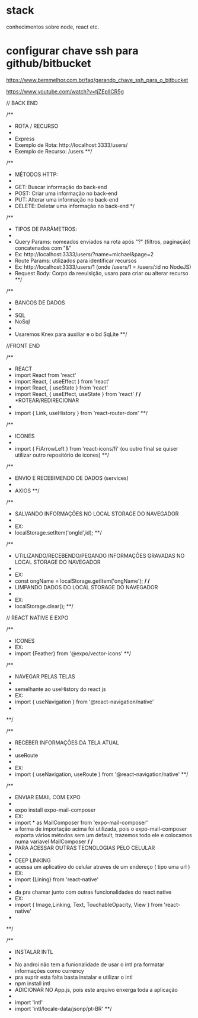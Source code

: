 # stack
conhecimentos sobre node, react etc.

# configurar chave ssh para github/bitbucket

https://www.bemmelhor.com.br/faq/gerando_chave_ssh_para_o_bitbucket

https://www.youtube.com/watch?v=tjZEplICR5g


// BACK END

/**
* ROTA / RECURSO
*
* Express
* Exemplo de Rota: http://localhost:3333/users/
* Exemplo de Recurso: /users
**/

/**
* MÉTODOS HTTP: 
*
* GET: Buscar informação do back-end
* POST: Criar uma informação no back-end
* PUT: Alterar uma informação no back-end
* DELETE: Deletar uma informação no back-end
*/

/**
* TIPOS DE PARÂMETROS:
* 
* Query Params: nomeados enviados na rota após "?" (filtros, paginação) concatenados com "&"
* Ex: http://localhost:3333/users/?name=michael&page=2
* Route Params: utilizados para identificar recursos
* Ex: http://localhost:3333/users/1 (onde /users/1 = /users/:id no NodeJS)
* Request Body: Corpo da reeuisição, usaro para criar ou alterar recurso
**/

/**
* BANCOS DE DADOS
* 
* SQL
* NoSql
* 
* Usaremos Knex para auxiliar e o bd SqLite
**/


//FRONT END

/**
*  REACT
*  import React from 'react'
*  import React, { useEffect } from 'react'
*  import React, { useState } from 'react'
*  import React, { useEffect, useState } from 'react'
**/
/** 
*ROTEAR/REDIRECIONAR
*
* import { Link, useHistory } from 'react-router-dom'
**/

/**
* ICONES 
* 
* import { FiArrowLeft } from 'react-icons/fi' (ou outro final se quiser utilizar outro repositório de icones)
**/

/**
* ENVIO E RECEBIMENDO DE DADOS (services)
* 
* AXIOS
**/

/**
* SALVANDO INFORMAÇÕES NO LOCAL STORAGE DO NAVEGADOR
*   
* EX:      
* localStorage.setItem('ongId',id);
**/

/**
* UTILIZANDO/RECEBENDO/PEGANDO INFORMAÇÕES GRAVADAS NO LOCAL STORAGE DO NAVEGADOR
*    
* EX:     
* const ongName = localStorage.getItem('ongName');
**/
/**
* LIMPANDO DADOS DO LOCAL STORAGE DO NAVEGADOR
*
* EX:
* localStorage.clear();
**/

// REACT NATIVE E EXPO

/**
* ICONES
* EX:
* import {Feather} from '@expo/vector-icons'
**/

/**
* NAVEGAR PELAS TELAS 
*
* semelhante ao useHistory do react js
* EX:
* import { useNavigation } from '@react-navigation/native'
* 
**/

/**
* RECEBER INFORMAÇÕES DA TELA ATUAL
*
* useRoute
*
* EX:
* import { useNavigation, useRoute } from '@react-navigation/native'
**/



/**
* ENVIAR EMAIL COM EXPO 
*
* expo install expo-mail-composer
* EX:
* import * as MailComposer from 'expo-mail-composer'
* a forma de importação acima foi utilizada, pois o expo-mail-composer exporta vários métodos sem um default, trazemos todo ele e colocamos numa variavel MailComposer
**/
/**
* PARA ACESSAR OUTRAS TECNOLOGIAS PELO CELULAR
*
* DEEP LINKING
* acessa um aplicativo do celular atraves de um endereço ( tipo uma url )
* EX:
* import {Lining} from 'react-native'
*
* da pra chamar junto com outras funcionalidades do react native
* EX:
* import { Image,Linking, Text, TouchableOpacity, View } from 'react-native'
*
**/

/**
* INSTALAR INTL
*
* No androi não tem a funionalidade de usar o intl pra formatar informações como currency
* pra suprir esta falta basta instalar e utilizar o intl
* npm install intl
* ADICIONAR NO App.js, pois este arquivo enxerga toda a aplicação
*
* import 'intl'
* import 'intl/locale-data/jsonp/pt-BR'
**/
